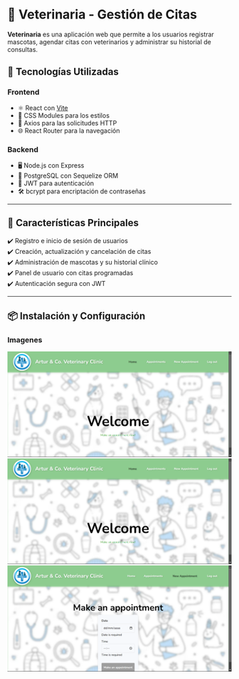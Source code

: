# 🐾 Veterinaria - Gestión de Citas

**Veterinaria** es una aplicación web que permite a los usuarios registrar mascotas, agendar citas con veterinarios y administrar su historial de consultas.  

## 🚀 Tecnologías Utilizadas

### **Frontend**
- ⚛️ React con [Vite](https://vitejs.dev/)
- 🎨 CSS Modules para los estilos
- 🔄 Axios para las solicitudes HTTP
- 🌐 React Router para la navegación

### **Backend**
- 🖥️ Node.js con Express
- 🐘 PostgreSQL con Sequelize ORM
- 🔑 JWT para autenticación
- 🛠️ bcrypt para encriptación de contraseñas

---

## 📌 Características Principales

✔️ Registro e inicio de sesión de usuarios  
✔️ Creación, actualización y cancelación de citas  
✔️ Administración de mascotas y su historial clínico  
✔️ Panel de usuario con citas programadas  
✔️ Autenticación segura con JWT  

---

## 📦 Instalación y Configuración

### **Imagenes**
![Login](public\ArturoHome.png)
![Home](public\ArturoHome.png)
![Appointment](public/UntitledAP.png)



